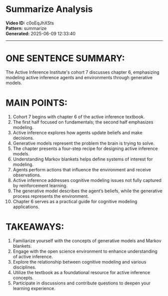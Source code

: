 # Summarize Analysis

**Video ID:** c0oEqJhXSts  
**Pattern:** summarize  
**Generated:** 2025-06-09 12:33:40  

---

# ONE SENTENCE SUMMARY:
The Active Inference Institute's cohort 7 discusses chapter 6, emphasizing modeling active inference agents and environments through generative models.

# MAIN POINTS:
1. Cohort 7 begins with chapter 6 of the active inference textbook.
2. The first half focused on fundamentals; the second half emphasizes modeling.
3. Active inference explores how agents update beliefs and make decisions.
4. Generative models represent the problem the brain is trying to solve.
5. The chapter presents a four-step recipe for designing active inference models.
6. Understanding Markov blankets helps define systems of interest for modeling.
7. Agents perform actions that influence the environment and receive observations.
8. Active inference addresses cognitive modeling issues not fully captured by reinforcement learning.
9. The generative model describes the agent’s beliefs, while the generative process represents the environment.
10. Chapter 6 serves as a practical guide for cognitive modeling applications.

# TAKEAWAYS:
1. Familiarize yourself with the concepts of generative models and Markov blankets.
2. Engage with the open science environment to enhance understanding of active inference.
3. Explore the relationship between cognitive modeling and various disciplines.
4. Utilize the textbook as a foundational resource for active inference concepts.
5. Participate in discussions and contribute questions to deepen your learning experience.